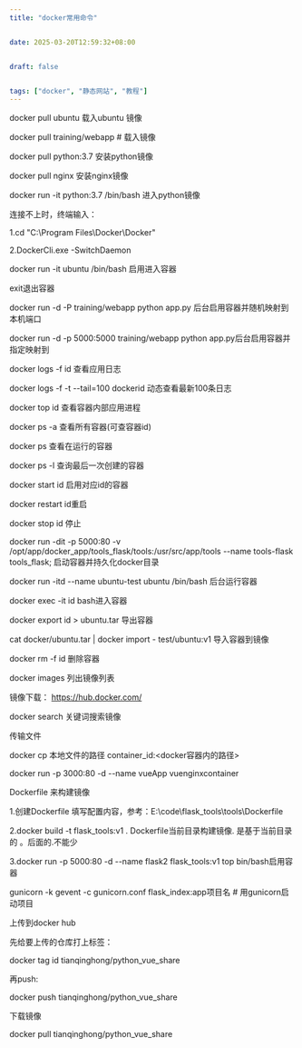 ```yaml
---
title: "docker常用命令"


date: 2025-03-20T12:59:32+08:00


draft: false


tags: ["docker", "静态网站", "教程"]
---
```

docker pull ubuntu 载入ubuntu 镜像

docker pull training/webapp  # 载入镜像

docker pull python:3.7 安装python镜像

docker pull nginx 安装nginx镜像

docker run -it python:3.7 /bin/bash 进入python镜像

连接不上时，终端输入：

1.cd "C:\Program Files\Docker\Docker"

2.DockerCli.exe -SwitchDaemon

docker run -it ubuntu /bin/bash 启用进入容器

exit退出容器

docker run -d -P training/webapp python app.py 后台启用容器并随机映射到本机端口

docker run -d -p 5000:5000 training/webapp python app.py后台启用容器并指定映射到

docker logs -f id 查看应用日志

docker logs  -f -t --tail=100 dockerid 动态查看最新100条日志

 docker top  id 查看容器内部应用进程

 docker ps -a 查看所有容器(可查容器id)

 docker ps 查看在运行的容器

docker ps -l 查询最后一次创建的容器

docker start id 启用对应id的容器

docker restart  id重启

docker stop  id 停止

docker run -dit -p 5000:80 -v /opt/app/docker_app/tools_flask/tools:/usr/src/app/tools --name tools-flask tools_flask; 启动容器并持久化docker目录

docker run -itd --name ubuntu-test ubuntu /bin/bash 后台运行容器

docker exec -it id bash进入容器

docker export id > ubuntu.tar 导出容器

cat docker/ubuntu.tar | docker import - test/ubuntu:v1 导入容器到镜像

docker rm -f id 删除容器

docker images 列出镜像列表

镜像下载： https://hub.docker.com/

docker search 关键词搜索镜像

传输文件

docker cp 本地文件的路径 container_id:<docker容器内的路径>

docker run -p 3000:80 -d --name vueApp vuenginxcontainer

Dockerfile 来构建镜像

1.创建Dockerfile 填写配置内容，参考：E:\code\flask_tools\tools\Dockerfile

2.docker build -t flask_tools:v1 .  Dockerfile当前目录构建镜像. 是基于当前目录的 。后面的.不能少

3.docker run -p 5000:80 -d --name flask2 flask_tools:v1 top bin/bash启用容器

gunicorn -k gevent -c gunicorn.conf flask_index:app项目名        # 用gunicorn启动项目

上传到docker hub

先给要上传的仓库打上标签：

docker tag id tianqinghong/python_vue_share

再push:

docker push tianqinghong/python_vue_share

下载镜像

docker pull  tianqinghong/python_vue_share

